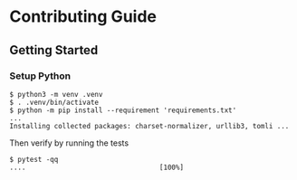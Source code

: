 # Contributing Guide

## Getting Started

### Setup Python

```console
$ python3 -m venv .venv
$ . .venv/bin/activate
$ python -m pip install --requirement 'requirements.txt'
...
Installing collected packages: charset-normalizer, urllib3, tomli ...
```

Then verify by running the tests

```console
$ pytest -qq
....                                 [100%]
```
